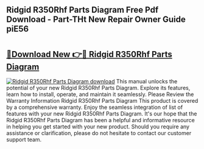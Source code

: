 ## Ridgid R350Rhf Parts Diagram Free Pdf Download - Part-THt New Repair Owner Guide piE56

# <h2><a href="http://dfo4xk.blite.top/?on=Ridgid+R350Rhf+Parts+Diagram">🔗Download New 👉🔴 Ridgid R350Rhf Parts Diagram</a></h2>

[![Ridgid R350Rhf Parts Diagram download](https://i.imgur.com/lujVjoI.png)](http://dfo4xk.blite.top/?on=Ridgid+R350Rhf+Parts+Diagram)
This manual unlocks the potential of your new Ridgid R350Rhf Parts Diagram. Explore its features, learn how to install, operate, and maintain it seamlessly. Please Review the Warranty Information Ridgid R350Rhf Parts Diagram This product is covered by a comprehensive warranty. Enjoy the seamless integration of list of features with your new Ridgid R350Rhf Parts Diagram. It's our hope that the Ridgid R350Rhf Parts Diagram has been a helpful and informative resource in helping you get started with your new product. Should you require any assistance or clarification, please do not hesitate to contact our customer support team.
